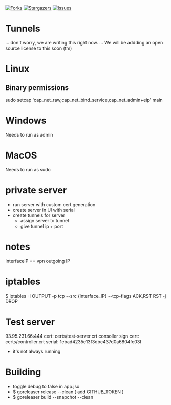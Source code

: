 [![Forks][forks-shield]][forks-url]
[![Stargazers][stars-shield]][stars-url]
[![Issues][issues-shield]][issues-url]

# Tunnels
... don't worry, we are writing this right now.
... We will be addding an open source license to this soon (tm)

# Linux
## Binary permissions
sudo setcap 'cap_net_raw,cap_net_bind_service,cap_net_admin+eip' main

# Windows
Needs to run as admin

# MacOS
Needs to run as sudo

# private server
 - run server with custom cert generation
 - create server in UI with serial
 - create tunnels for server
    - assign server to tunnel
    - give tunnel ip + port

# notes
InterfaceIP == vpn outgoing IP

# iptables
$ iptables -I OUTPUT -p tcp --src {interface_IP} --tcp-flags ACK,RST RST -j DROP


# Test server
93.95.231.66:444
cert: certs/test-server.crt
consoller sign cert: certs/controller.crt
serial: 1ebad4235e13f3dbc437d0a6804fc03f
- it's not always running

# Building
 - toggle debug to false in app.jsx
 - $ goreleaser release --clean ( add GITHUB_TOKEN )
 - $ goreleaser build --snapchot --clean 





[forks-shield]: https://img.shields.io/github/forks/tunnels-is/tunnels?style=for-the-badge&logo=github
[forks-url]: https://github.com/tunnels-is/tunnels/network/members
[stars-shield]: https://img.shields.io/github/stars/tunnels-is/tunnels?style=for-the-badge&logo=github
[stars-url]: https://github.com/tunnels-is/tunnels/stargazers
[issues-shield]: https://img.shields.io/github/issues/tunnels-is/tunnels?style=for-the-badge&logo=github
[issues-url]: https://github.com/tunnels-is/tunnels/issues
